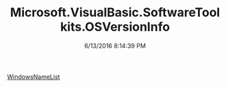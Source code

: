 ﻿---
title: Microsoft.VisualBasic.SoftwareToolkits.OSVersionInfo
date: 6/13/2016 8:14:39 PM
---

[WindowsNameList](T-Microsoft.VisualBasic.SoftwareToolkits.OSVersionInfo.WindowsNameList.html)
